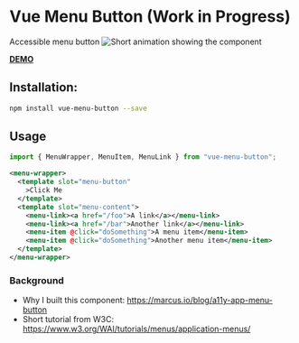 # Vue Menu Button (Work in Progress)

Accessible menu button
![Short animation showing the component](https://media.giphy.com/media/2kLXAWlfgu5YwHcIG5/giphy.gif)

[**DEMO**](https://codesandbox.io/s/zqv3170qlp)

## Installation:
```bash
npm install vue-menu-button --save
```

## Usage

```js
import { MenuWrapper, MenuItem, MenuLink } from "vue-menu-button";
```

```xml
<menu-wrapper>
  <template slot="menu-button"
    >Click Me
  </template>
  <template slot="menu-content">
    <menu-link><a href="/foo">A link</a></menu-link>
    <menu-link><a href="/bar">Another link</a></menu-link>
    <menu-item @click="doSomething">A menu item</menu-item>
    <menu-item @click="doSomething">Another menu item</menu-item>
  </template>
</menu-wrapper>
```

### Background
* Why I built this component: https://marcus.io/blog/a11y-app-menu-button
* Short tutorial from W3C: https://www.w3.org/WAI/tutorials/menus/application-menus/